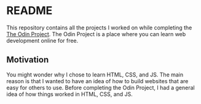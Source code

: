 # README

This repository contains all the projects I worked on while completing the [The Odin Project](https://theodinproject.com/). The Odin Project is a place where you can learn web development online for free.

## Motivation
You might wonder why I chose to learn HTML, CSS, and JS. The main reason is that I wanted to have an idea of how to build websites that are easy for others to use. Before completing the Odin Project, I had a general idea of how things worked in HTML, CSS, and JS.
